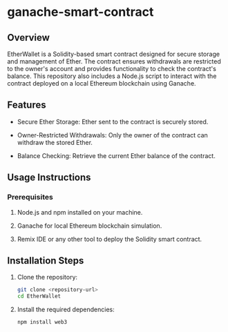 # ganache-smart-contract

## Overview

EtherWallet is a Solidity-based smart contract designed for secure storage and management of Ether. The contract ensures withdrawals are restricted to the owner's account and provides functionality to check the contract's balance. This repository also includes a Node.js script to interact with the contract deployed on a local Ethereum blockchain using Ganache.

## Features

- Secure Ether Storage: Ether sent to the contract is securely stored.

- Owner-Restricted Withdrawals: Only the owner of the contract can withdraw the stored Ether.

- Balance Checking: Retrieve the current Ether balance of the contract.

## Usage Instructions

### Prerequisites

1. Node.js and npm installed on your machine.

2. Ganache for local Ethereum blockchain simulation.

3. Remix IDE or any other tool to deploy the Solidity smart contract.

## Installation Steps

1. Clone the repository:
    ```bash
    git clone <repository-url>
    cd EtherWallet

2. Install the required dependencies:
    ```bash
    npm install web3
